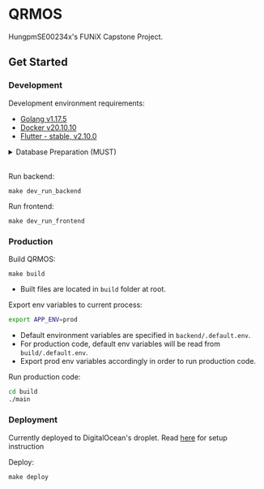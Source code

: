 # QRMOS

HungpmSE00234x's FUNiX Capstone Project.

## Get Started

### Development

Development environment requirements:

- [Golang v1.17.5](https://go.dev/dl/)
- [Docker v20.10.10](https://www.docker.com/get-started)
- [Flutter - stable, v2.10.0](https://docs.flutter.dev/get-started/install)

<details>
  <summary>Database Preparation (MUST)</summary>

Spin up database:
```
make dev_db_up
```

- First time running will take a **few minutes** to complete. Please be patient.
- `pgAdmin` will be available at `localhost:8081` after spinning up the database.
- Default database name is `qrmos`.

Shutdown database:
```
make dev_db_down
```

- Shuting down database doesn't remove data in database, when spin up again, data will still be available. To completely clean up everything, use the clean command below.

Clean up database:
```
make dev_db_clean
```

</details>
<br>

Run backend:
```
make dev_run_backend
```

Run frontend:
```
make dev_run_frontend
```

### Production

Build QRMOS:
```
make build
```
- Built files are located in `build` folder at root.

Export env variables to current process:
```bash
export APP_ENV=prod
```
- Default environment variables are specified in `backend/.default.env`.
- For production code, default env variables will be read from `build/.default.env`.
- Export prod env variables accordingly in order to run production code.

Run production code:
```bash
cd build
./main
```

### Deployment

Currently deployed to DigitalOcean's droplet. Read [here](deployments/prod/README.md) for setup instruction

Deploy:
```
make deploy
```
